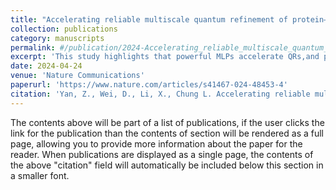 ```yaml
---
title: "Accelerating reliable multiscale quantum refinement of protein–drug systems enabled by machine learning"
collection: publications
category: manuscripts
permalink: #/publication/2024-Accelerating_reliable_multiscale_quantum_refinement-1
excerpt: 'This study highlights that powerful MLPs accelerate QRs,and provide more atomistic insights into drug development.'
date: 2024-04-24
venue: 'Nature Communications'
paperurl: 'https://www.nature.com/articles/s41467-024-48453-4'
citation: 'Yan, Z., Wei, D., Li, X., Chung L. Accelerating reliable multiscale quantum refinement of protein–drug systems enabled by machine learning. <i>Nat. Commun</i>. <b>2024</b>, <i>15</i>, 4181.'
---
```


The contents above will be part of a list of publications, if the user clicks the link for the publication than the contents of section will be rendered as a full page, allowing you to provide more information about the paper for the reader. When publications are displayed as a single page, the contents of the above "citation" field will automatically be included below this section in a smaller font.
